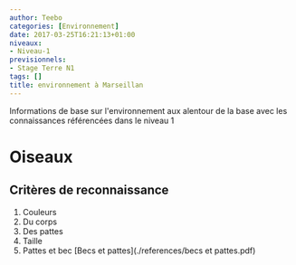 ```yaml
---
author: Teebo
categories: [Environnement]
date: 2017-03-25T16:21:13+01:00
niveaux:
- Niveau-1
previsionnels:
- Stage Terre N1
tags: []
title: environnement à Marseillan
---
```

Informations de base sur l'environnement aux alentour de la base avec les connaissances référencées dans le niveau 1
<!--more-->
# Oiseaux
## Critères de reconnaissance
1. Couleurs
  1. Du corps
  1. Des pattes
1. Taille
1. Pattes et bec
[Becs et pattes](./references/becs et pattes.pdf)
